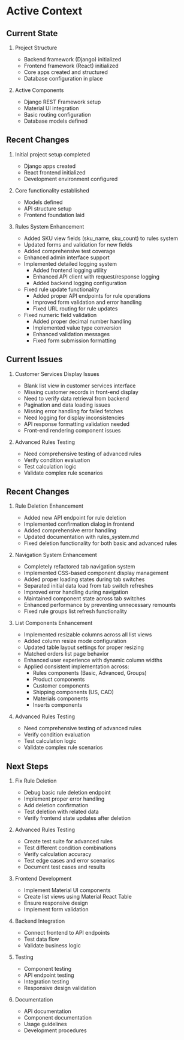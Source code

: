 # Active Context

## Current State
1. Project Structure
   - Backend framework (Django) initialized
   - Frontend framework (React) initialized
   - Core apps created and structured
   - Database configuration in place

2. Active Components
   - Django REST Framework setup
   - Material UI integration
   - Basic routing configuration
   - Database models defined

## Recent Changes
1. Initial project setup completed
   - Django apps created
   - React frontend initialized
   - Development environment configured

2. Core functionality established
   - Models defined
   - API structure setup
   - Frontend foundation laid

3. Rules System Enhancement
    - Added SKU view fields (sku_name, sku_count) to rules system
    - Updated forms and validation for new fields
    - Added comprehensive test coverage
    - Enhanced admin interface support
    - Implemented detailed logging system
      - Added frontend logging utility
      - Enhanced API client with request/response logging
      - Added backend logging configuration
    - Fixed rule update functionality
      - Added proper API endpoints for rule operations
      - Improved form validation and error handling
      - Fixed URL routing for rule updates
    - Fixed numeric field validation
      - Added proper decimal number handling
      - Implemented value type conversion
      - Enhanced validation messages
      - Fixed form submission formatting

## Current Issues
1. Customer Services Display Issues
   - Blank list view in customer services interface
   - Missing customer records in front-end display
   - Need to verify data retrieval from backend
   - Pagination and data loading issues
   - Missing error handling for failed fetches
   - Need logging for display inconsistencies
   - API response formatting validation needed
   - Front-end rendering component issues

2. Advanced Rules Testing
   - Need comprehensive testing of advanced rules
   - Verify condition evaluation
   - Test calculation logic
   - Validate complex rule scenarios

## Recent Changes
1. Rule Deletion Enhancement
   - Added new API endpoint for rule deletion
   - Implemented confirmation dialog in frontend
   - Added comprehensive error handling
   - Updated documentation with rules_system.md
   - Fixed deletion functionality for both basic and advanced rules

2. Navigation System Enhancement
   - Completely refactored tab navigation system
   - Implemented CSS-based component display management
   - Added proper loading states during tab switches
   - Separated initial data load from tab switch refreshes
   - Improved error handling during navigation
   - Maintained component state across tab switches
   - Enhanced performance by preventing unnecessary remounts
   - Fixed rule groups list refresh functionality

3. List Components Enhancement
   - Implemented resizable columns across all list views
   - Added column resize mode configuration
   - Updated table layout settings for proper resizing
   - Matched orders list page behavior
   - Enhanced user experience with dynamic column widths
   - Applied consistent implementation across:
     * Rules components (Basic, Advanced, Groups)
     * Product components
     * Customer components
     * Shipping components (US, CAD)
     * Materials components
     * Inserts components

2. Advanced Rules Testing
   - Need comprehensive testing of advanced rules
   - Verify condition evaluation
   - Test calculation logic
   - Validate complex rule scenarios

## Next Steps
1. Fix Rule Deletion
   - Debug basic rule deletion endpoint
   - Implement proper error handling
   - Add deletion confirmation
   - Test deletion with related data
   - Verify frontend state updates after deletion

2. Advanced Rules Testing
   - Create test suite for advanced rules
   - Test different condition combinations
   - Verify calculation accuracy
   - Test edge cases and error scenarios
   - Document test cases and results

3. Frontend Development
   - Implement Material UI components
   - Create list views using Material React Table
   - Ensure responsive design
   - Implement form validation

4. Backend Integration
   - Connect frontend to API endpoints
   - Test data flow
   - Validate business logic

5. Testing
   - Component testing
   - API endpoint testing
   - Integration testing
   - Responsive design validation

6. Documentation
   - API documentation
   - Component documentation
   - Usage guidelines
   - Development procedures